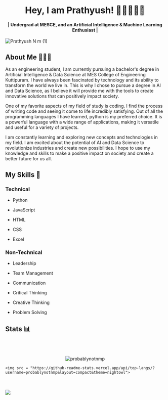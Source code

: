 <h1 align="center">Hey, I am  Prathyush! 👋🏼🧑🏻‍💻 </h1>
<h4 align="center">| Undergrad at MESCE, and an Artificial Intelligence & Machine Learning Enthusiast |</h4>
 

![Prathyush N m (1)](https://user-images.githubusercontent.com/85440373/151523098-8805ec66-2b25-43d4-acae-fb163d9b513e.png)


## About Me 👨🏻‍🎓

As an engineering student, I am currently pursuing a bachelor's degree in Artificial Intelligence & Data Science at MES College of Engineering Kuttipuram. I have always been fascinated by technology and its ability to transform the world we live in. This is why I chose to pursue a degree in AI and Data Science, as I believe it will provide me with the tools to create innovative solutions that can positively impact society.

One of my favorite aspects of my field of study is coding. I find the process of writing code and seeing it come to life incredibly satisfying. Out of all the programming languages I have learned, python is my preferred choice. It is a powerful language with a wide range of applications, making it versatile and useful for a variety of projects.

I am constantly learning and exploring new concepts and technologies in my field. I am excited about the potential of AI and Data Science to revolutionize industries and create new possibilities. I hope to use my knowledge and skills to make a positive impact on society and create a better future for us all.

## My Skills 🍳

### Technical

- Python

- JavaScript

- HTML

- CSS

- Excel

### Non-Technical

- Leadership

- Team Management

- Communication

- Critical Thinking

- Creative Thinking

- Problem Solving

## Stats 📊

<br/>
<br/>
<p align="center">
    <img src="https://github-readme-stats.vercel.app/api?username=probablynotnmp&show_icons=true&locale=en&theme=nightowl" alt="probablynotnmp" />
 
    <img src = "https://github-readme-stats.vercel.app/api/top-langs/?username=probablynotnmp&layout=compact&theme=nightowl">
 <br/>
 <br/>
 <img align="center" src="https://github-readme-streak-stats.herokuapp.com/?user=probablynotnmp&theme=nightowl" />
</p>
    
